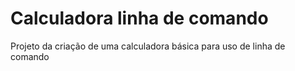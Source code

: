 # Calculadora linha de comando
Projeto da criação de uma calculadora básica para uso de linha de comando
